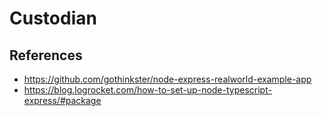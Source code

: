 # Custodian


## References
- https://github.com/gothinkster/node-express-realworld-example-app
- https://blog.logrocket.com/how-to-set-up-node-typescript-express/#package
